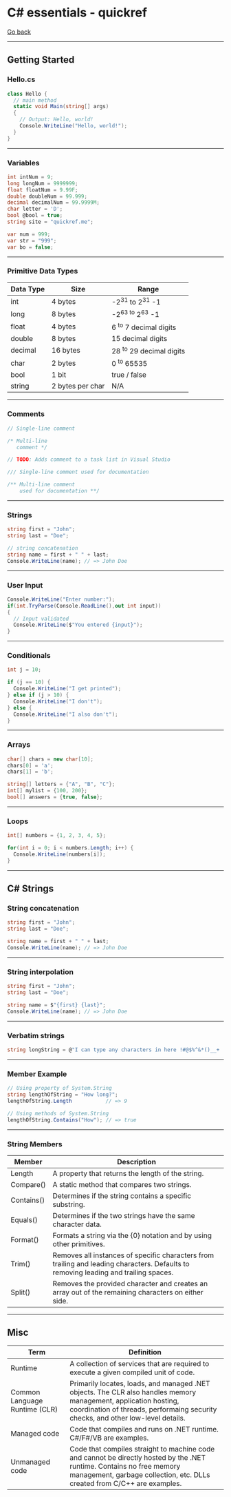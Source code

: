 # C# essentials - quickref

[Go back](../CSharp.md)

---

## Getting Started

### **Hello.cs**

```c#
class Hello {
  // main method
  static void Main(string[] args)
  {
    // Output: Hello, world!
    Console.WriteLine("Hello, world!");
  }
}
```

---

### **Variables**

```c#
int intNum = 9;
long longNum = 9999999;
float floatNum = 9.99F;
double doubleNum = 99.999;
decimal decimalNum = 99.9999M;
char letter = 'D';
bool @bool = true;
string site = "quickref.me";

var num = 999;
var str = "999";
var bo = false;
```

---

### **Primitive Data Types**

| Data Type | Size | Range |
| ----------- | ----------- | ----------- |
int | 4 bytes | -2<sup>31</sup> to 2<sup>31</sup> -1 |
long | 8 bytes | -2<sup>63 to</sup> 2<sup>63</sup> -1 |
float | 4 bytes | 6 <sup>to</sup> 7 decimal digits |
double | 8 bytes | 15 decimal digits |
decimal | 16 bytes | 28 <sup>to</sup> 29 decimal digits |
char | 2 bytes | 0 <sup>to</sup> 65535 |
bool | 1 bit | true / false |
string | 2 bytes per char | N/A |

---

### **Comments**

```c#
// Single-line comment

/* Multi-line 
   comment */

// TODO: Adds comment to a task list in Visual Studio

/// Single-line comment used for documentation

/** Multi-line comment 
    used for documentation **/
```

---

### **Strings**

```c#
string first = "John";
string last = "Doe";

// string concatenation
string name = first + " " + last;
Console.WriteLine(name); // => John Doe
```

---

### **User Input**

```c#
Console.WriteLine("Enter number:");
if(int.TryParse(Console.ReadLine(),out int input))
{
  // Input validated
  Console.WriteLine($"You entered {input}");
}
```

---

### **Conditionals**

```c#
int j = 10;

if (j == 10) {
  Console.WriteLine("I get printed");
} else if (j > 10) {
  Console.WriteLine("I don't");
} else {
  Console.WriteLine("I also don't");
}
```

---

### **Arrays**

```c#
char[] chars = new char[10];
chars[0] = 'a';
chars[1] = 'b';

string[] letters = {"A", "B", "C"};
int[] mylist = {100, 200};
bool[] answers = {true, false};
```

---

### **Loops**

```c#
int[] numbers = {1, 2, 3, 4, 5};

for(int i = 0; i < numbers.Length; i++) {
  Console.WriteLine(numbers[i]);
}
```

---

## C# Strings

### **String concatenation**

```c#
string first = "John";
string last = "Doe";

string name = first + " " + last;
Console.WriteLine(name); // => John Doe
```

---

### **String interpolation**

```c#
string first = "John";
string last = "Doe";

string name = $"{first} {last}";
Console.WriteLine(name); // => John Doe
```

---

### **Verbatim strings**

```c#
string longString = @"I can type any characters in here !#@$%^&*()__+ '' \n \t except double quotes and I will be taken literally. I even work with multiple lines.";
```

---

### **Member Example**

```c#
// Using property of System.String
string lengthOfString = "How long?";
lengthOfString.Length           // => 9

// Using methods of System.String
lengthOfString.Contains("How"); // => true
```

---

### **String Members**

| Member | Description |
| ----------- | ----------- |
| Length | 	A property that returns the length of the string. |
| Compare() | A static method that compares two strings. |
| Contains() | Determines if the string contains a specific substring. |
| Equals() | Determines if the two strings have the same character data. |
| Format() | Formats a string via the {0} notation and by using other primitives. |
| Trim() | Removes all instances of specific characters from trailing and leading characters. Defaults to removing leading and trailing spaces. |
| Split() | Removes the provided character and creates an array out of the remaining characters on either side. |

---

## Misc

| Term | Definition |
| ----------- | ----------- |
| Runtime | A collection of services that are required to execute a given compiled unit of code. |
| Common Language Runtime (CLR) | Primarily locates, loads, and managed .NET objects. The CLR also handles memory management, application hosting, coordination of threads, performaing security checks, and other low-level details. |
| Managed code | Code that compiles and runs on .NET runtime. C#/F#/VB are examples. |
| Unmanaged code | Code that compiles straight to machine code and cannot be directly hosted by the .NET runtime. Contains no free memory management, garbage collection, etc. DLLs created from C/C++ are examples. |